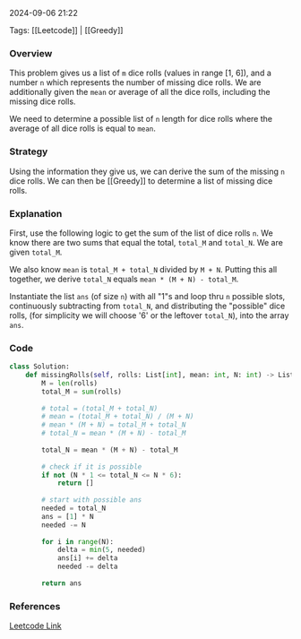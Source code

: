 
2024-09-06 21:22

Tags: [[Leetcode]] | [[Greedy]]


### Overview
This problem gives us a list of `m` dice rolls (values in range [1, 6]), and a number `n` which represents the number of missing dice rolls. We are additionally given the `mean` or average of all the dice rolls, including the missing dice rolls. 

We need to determine a possible list of `n` length for dice rolls where the average of all dice rolls is equal to `mean`.

### Strategy
Using the information they give us, we can derive the sum of the missing `n` dice rolls. We can then be [[Greedy]] to determine a list of missing dice rolls.

### Explanation
First, use the following logic to get the sum of the list of dice rolls `n`. We know there are two sums that equal the total, `total_M` and `total_N`. We are given `total_M`.

We also know `mean` is `total_M + total_N` divided by `M + N`. Putting this all together, we derive `total_N` equals `mean * (M + N) - total_M`.

Instantiate the list `ans` (of size `n`) with all "1"s and loop thru `n` possible slots, continuously subtracting from `total_N`, and distributing the "possible" dice rolls, (for simplicity we will choose '6' or the leftover `total_N`), into the array `ans`.

### Code
```python
class Solution:
    def missingRolls(self, rolls: List[int], mean: int, N: int) -> List[int]:
        M = len(rolls)
        total_M = sum(rolls)
        
        # total = (total_M + total_N)
        # mean = (total_M + total_N) / (M + N)
        # mean * (M + N) = total_M + total_N
        # total_N = mean * (M + N) - total_M
        
        total_N = mean * (M + N) - total_M
        
        # check if it is possible
        if not (N * 1 <= total_N <= N * 6):
            return []
        
        # start with possible ans
        needed = total_N
        ans = [1] * N
        needed -= N
        
        for i in range(N):
            delta = min(5, needed) 
            ans[i] += delta
            needed -= delta
        
        return ans
```

### References
[Leetcode Link](https://leetcode.com/problems/find-missing-observations/)

